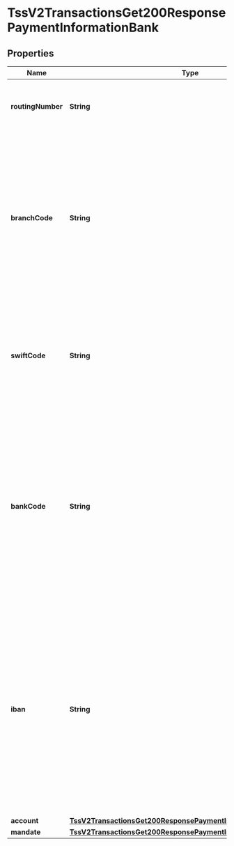 
# TssV2TransactionsGet200ResponsePaymentInformationBank

## Properties
Name | Type | Description | Notes
------------ | ------------- | ------------- | -------------
**routingNumber** | **String** | Bank routing number. This is also called the transit number.  |  [optional]
**branchCode** | **String** | Code used to identify the branch of the customer&#39;s bank. Required for some countries if you do not or are not allowed to provide the IBAN. Use this field only when scoring a direct debit transaction.  |  [optional]
**swiftCode** | **String** | Bank&#39;s SWIFT code. You can use this field only when scoring a direct debit transaction. Required only for crossborder transactions.  |  [optional]
**bankCode** | **String** | Country-specific code used to identify the customer&#39;s bank. Required for some countries if you do not or are not allowed to provide the IBAN instead. You can use this field only when scoring a direct debit transaction.  |  [optional]
**iban** | **String** | International Bank Account Number (IBAN) for the bank account. For some countries you can provide this number instead of the traditional bank account information. You can use this field only when scoring a direct debit transaction.  |  [optional]
**account** | [**TssV2TransactionsGet200ResponsePaymentInformationBankAccount**](TssV2TransactionsGet200ResponsePaymentInformationBankAccount.md) |  |  [optional]
**mandate** | [**TssV2TransactionsGet200ResponsePaymentInformationBankMandate**](TssV2TransactionsGet200ResponsePaymentInformationBankMandate.md) |  |  [optional]



